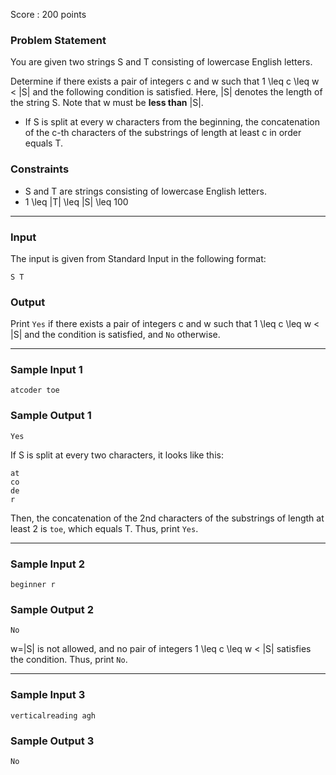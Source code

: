 Score : 200 points

### Problem Statement

You are given two strings S and T consisting of lowercase English letters.

Determine if there exists a pair of integers c and w such that 1 \leq c \leq w < |S| and the following condition is satisfied. Here, |S| denotes the length of the string S. Note that w must be **less than** |S|.

* If S is split at every w characters from the beginning, the concatenation of the c-th characters of the substrings of length at least c in order equals T.

### Constraints

* S and T are strings consisting of lowercase English letters.
* 1 \leq |T|  \leq  |S| \leq 100

---

### Input

The input is given from Standard Input in the following format:

```
S T
```

### Output

Print `Yes` if there exists a pair of integers c and w such that 1 \leq c \leq w < |S| and the condition is satisfied, and `No` otherwise.

---

### Sample Input 1

```
atcoder toe
```

### Sample Output 1

```
Yes
```

If S is split at every two characters, it looks like this:

```
at
co
de
r
```

Then, the concatenation of the 2nd characters of the substrings of length at least 2 is `toe`, which equals T. Thus, print `Yes`.

---

### Sample Input 2

```
beginner r
```

### Sample Output 2

```
No
```

w=|S| is not allowed, and no pair of integers 1 \leq c \leq w < |S| satisfies the condition. Thus, print `No`.

---

### Sample Input 3

```
verticalreading agh
```

### Sample Output 3

```
No
```